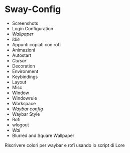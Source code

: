 # Sway-Config

- Screenshots
- Login Configuration
- _Wallpaper_
- _Idle_ 
- Appunti copiati con rofi
- Animazioni
- Autostart
- _Cursor_
- Decoration
- Environment
- Keybindings
- Layout
- Misc
- Window
- Windowrule
- Workspace
- _Waybar config_ 
- Waybar Style
- Rofi
- wlogout
- _Wal_
- Blurred and Square Wallpaper

Riscrivere colori per waybar e rofi usando lo script di Lore